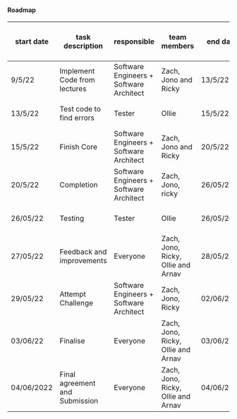 #### Roadmap
|start date	   |     task description	   |         responsible| team members	| end date	   |     outcome|"Actual progress as per 22 of May|
|------|------|-------|------|-----|----|----|
|9/5/22|Implement Code from lectures|Software Engineers + Software Architect | Zach, Jono and Ricky| 13/5/22| Date Completed = 13/5/22 | Done as scheduled  |
|13/5/22|Test code to find errors|Tester|Ollie|15/5/22|Date Completed = | Still not done|
|15/5/22|Finish Core | Software Engineers + Software Architect | Zach, Jono and Ricky|20/5/22| - Date Completed = 16/5/22|| Done as scheduled  |
|20/5/22|Completion | Software Engineers + Software  Architect |  Zach, Jono, ricky| 26/05/22| Date Completed = 18/5/22|| Done as scheduled  |
|26/05/22|Testing |Tester|Ollie|26/05/2022| Date Completed = || Still not done|
|27/05/22|Feedback and improvements| Everyone| Zach, Jono, Ricky, Ollie  and Arnav| 28/05/22| Date Completed=|| Still not done|
|29/05/22|Attempt Challenge| Software Engineers + Software Architect | Zach, Jono, Ricky| 02/06/22| Date Completed = || Still not done|
|03/06/22|Finalise| Everyone| Zach, Jono, Ricky, Ollie  and Arnav| 03/06/22| Date Completed = || Still not done|
|04/06/2022| Final agreement and Submission| Everyone|Zach, Jono, Ricky, Ollie  and Arnav| 04/06/22|  Date Completed = || Still not done|
